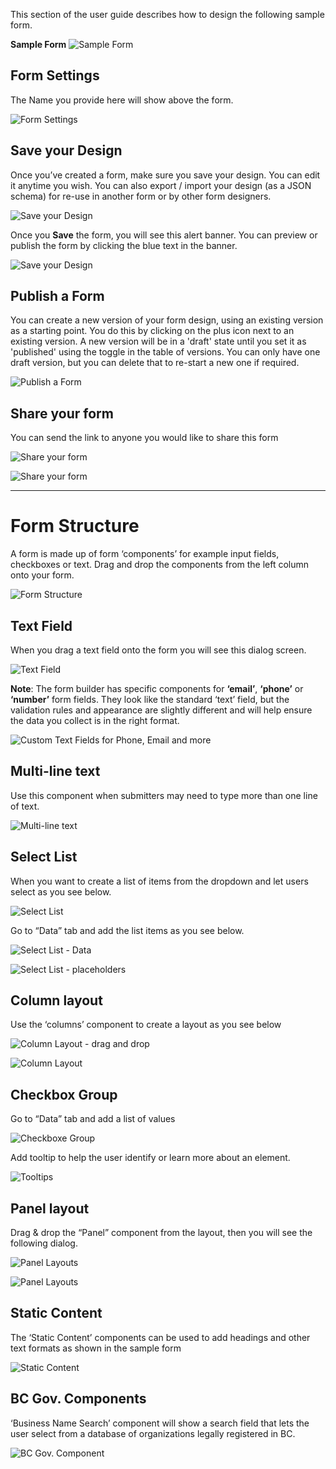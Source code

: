 This section of the user guide describes how to design the following sample form.

**Sample Form**
![Sample Form](images/sample_form.png)  

## Form Settings

The Name you provide here will show above the form.

![Form Settings](images/formsetting.png)


## Save your Design

Once you’ve created a form, make sure you save your design. You can edit it anytime you wish. You can also export / import your design (as a JSON schema) for re-use in another form or by other form designers.

![Save your Design](images/save.png)

Once you **Save** the form, you will see this alert banner. You can preview or publish the form by clicking the blue text in the banner.

![Save your Design](images/save_draft.png)

## Publish a Form

You can create a new version of your form design, using an existing version as a starting point. You do this by clicking on the plus icon next to an existing version. A new version will be in a 'draft' state until you set it as 'published' using the toggle in the table of versions.
You can only have one draft version, but you can delete that to re-start a new one if required.

![Publish a Form](images/publish.png)

## Share your form

You can send the link to anyone you would like to share this form

![Share your form](images/share.png)

![Share your form](images/share_link.png)

***

# Form Structure

A form is made up of form ‘components’ for example input fields, checkboxes or text. Drag and drop the components from the left column onto your form.

![Form Structure](images/form_structure.png)

## Text Field

When you drag a text field onto the form you will see this dialog screen.

![Text Field](images/text_field.png)

**Note**: The form builder has specific components for **‘email’**, **‘phone’** or **‘number’** form fields. They look like the standard ‘text’ field, but the validation rules and appearance are slightly different and will help ensure the data you collect is in the right format.

![Custom Text Fields for Phone, Email and more](images/note.png)

## Multi-line text

Use this component when submitters may need to type more than one line of text.

![Multi-line text](images/multi_line.png)

## Select List

When you want to create a list of items from the dropdown and let users select as you see below.

![Select List](images/select_list.png)

Go to “Data” tab and add the list items as you see below.

![Select List - Data](images/data.png)

![Select List - placeholders](images/placeholder.png)

## Column layout

Use the ‘columns’ component to create a layout as you see below

![Column Layout - drag and drop](images/column_drag_drop.png)

![Column Layout](images/column_label.png)

## Checkbox Group

Go to “Data” tab and add a list of values

![Checkboxe Group](images/checkbox.png)

Add tooltip to help the user identify or learn more about an element.

![Tooltips](images/tooltip.png)

## Panel layout

Drag & drop the “Panel” component from the layout, then you will see the following dialog.

![Panel Layouts](images/panel_title.png)

![Panel Layouts](images/panel_layout.png)

## Static Content

The ‘Static Content’ components  can be used to add headings and other text formats as shown in the sample form

![Static Content](images/static_content.png)

## BC Gov. Components

‘Business Name Search’ component will show a search field that lets the user select from a database of organizations legally registered in BC.

![BC Gov. Component](images/bc_gov_component.png)
